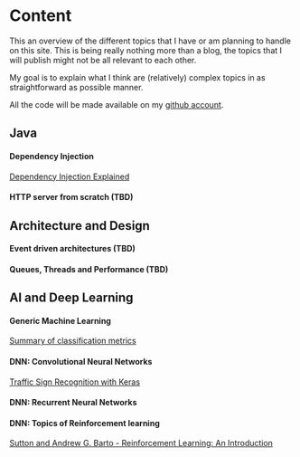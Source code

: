 # Content

This an overview of the different topics that I have or am planning to handle on this site. 
This is being really nothing more than a blog, the topics that I will publish might not be all relevant to each other.
 
My goal is to explain what I think are (relatively) complex topics in as straightforward as possible manner.

All the code will be made available on my [github account](https://github.com/GaetanGiraud/).

## Java
#### Dependency Injection
[Dependency Injection Explained](Java/dependency-injection)
#### HTTP server from scratch (TBD)



## Architecture and Design
#### Event driven architectures (TBD)
#### Queues, Threads and Performance (TBD)

## AI and Deep Learning
#### Generic Machine Learning
[Summary of classification metrics](AI/classification-metrics.md)
#### DNN: Convolutional Neural Networks
[Traffic Sign Recognition with Keras](/AI/CNN/tf-recognition.ipynb)
#### DNN: Recurrent Neural Networks
#### DNN: Topics of Reinforcement learning
[Sutton and Andrew G. Barto - Reinforcement Learning: An Introduction](/sbartobook)
